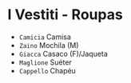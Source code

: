# I Vestiti - Roupas

-   `Camicia` Camisa
-   `Zaino` Mochila (M)
-   `Giacca` Casaco (F)/Jaqueta
-   `Maglione` Suéter
-   `Cappello` Chapéu
